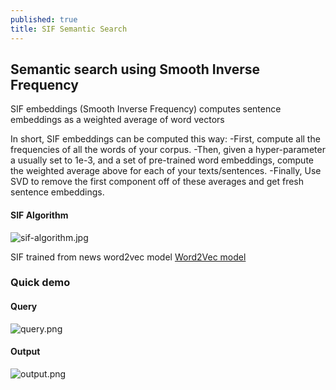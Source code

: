 ```yaml
---
published: true
title: SIF Semantic Search
---
```

## Semantic search using Smooth Inverse Frequency

SIF embeddings (Smooth Inverse Frequency) computes sentence embeddings as a weighted average of word vectors

In short, SIF embeddings can be computed this way:
-First, compute all the frequencies of all the words of your corpus.
-Then, given a hyper-parameter a usually set to 1e-3, and a set of pre-trained word embeddings, compute the weighted average above for each of your texts/sentences.
-Finally, Use SVD to remove the first component off of these averages and get fresh sentence embeddings.

#### SIF Algorithm
![sif-algorithm.jpg]({{site.baseurl}}/_posts/sif-algorithm.jpg)

SIF trained from news word2vec model [Word2Vec model](https://avi197.github.io/Word2vec/)

### Quick demo

#### Query
![query.png](https://imgur.com/mNgiMZS)
#### Output
![output.png](https://imgur.com/eMhvA0E)